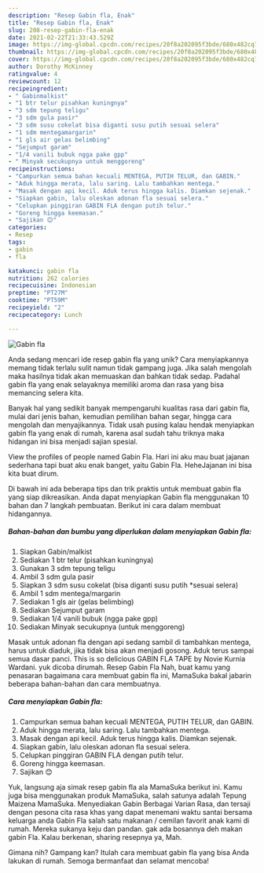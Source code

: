 ```yaml
---
description: "Resep Gabin fla, Enak"
title: "Resep Gabin fla, Enak"
slug: 208-resep-gabin-fla-enak
date: 2021-02-22T21:33:43.529Z
image: https://img-global.cpcdn.com/recipes/20f8a202095f3bde/680x482cq70/gabin-fla-foto-resep-utama.jpg
thumbnail: https://img-global.cpcdn.com/recipes/20f8a202095f3bde/680x482cq70/gabin-fla-foto-resep-utama.jpg
cover: https://img-global.cpcdn.com/recipes/20f8a202095f3bde/680x482cq70/gabin-fla-foto-resep-utama.jpg
author: Dorothy McKinney
ratingvalue: 4
reviewcount: 12
recipeingredient:
- " Gabinmalkist"
- "1 btr telur pisahkan kuningnya"
- "3 sdm tepung teligu"
- "3 sdm gula pasir"
- "3 sdm susu cokelat bisa diganti susu putih sesuai selera"
- "1 sdm mentegamargarin"
- "1 gls air gelas belimbing"
- "Sejumput garam"
- "1/4 vanili bubuk ngga pake gpp"
- " Minyak secukupnya untuk menggoreng"
recipeinstructions:
- "Campurkan semua bahan kecuali MENTEGA, PUTIH TELUR, dan GABIN."
- "Aduk hingga merata, lalu saring. Lalu tambahkan mentega."
- "Masak dengan api kecil. Aduk terus hingga kalis. Diamkan sejenak."
- "Siapkan gabin, lalu oleskan adonan fla sesuai selera."
- "Celupkan pinggiran GABIN FLA dengan putih telur."
- "Goreng hingga keemasan."
- "Sajikan 😊"
categories:
- Resep
tags:
- gabin
- fla

katakunci: gabin fla 
nutrition: 262 calories
recipecuisine: Indonesian
preptime: "PT27M"
cooktime: "PT59M"
recipeyield: "2"
recipecategory: Lunch

---
```



![Gabin fla](https://img-global.cpcdn.com/recipes/20f8a202095f3bde/680x482cq70/gabin-fla-foto-resep-utama.jpg)

Anda sedang mencari ide resep gabin fla yang unik? Cara menyiapkannya memang tidak terlalu sulit namun tidak gampang juga. Jika salah mengolah maka hasilnya tidak akan memuaskan dan bahkan tidak sedap. Padahal gabin fla yang enak selayaknya memiliki aroma dan rasa yang bisa memancing selera kita.

Banyak hal yang sedikit banyak mempengaruhi kualitas rasa dari gabin fla, mulai dari jenis bahan, kemudian pemilihan bahan segar, hingga cara mengolah dan menyajikannya. Tidak usah pusing kalau hendak menyiapkan gabin fla yang enak di rumah, karena asal sudah tahu triknya maka hidangan ini bisa menjadi sajian spesial.

View the profiles of people named Gabin Fla. Hari ini aku mau buat jajanan sederhana tapi buat aku enak banget, yaitu Gabin Fla. HeheJajanan ini bisa kita buat dirum.


Di bawah ini ada beberapa tips dan trik praktis untuk membuat gabin fla yang siap dikreasikan. Anda dapat menyiapkan Gabin fla menggunakan 10 bahan dan 7 langkah pembuatan. Berikut ini cara dalam membuat hidangannya.

<!--inarticleads1-->

##### Bahan-bahan dan bumbu yang diperlukan dalam menyiapkan Gabin fla:

1. Siapkan  Gabin/malkist
1. Sediakan 1 btr telur (pisahkan kuningnya)
1. Gunakan 3 sdm tepung teligu
1. Ambil 3 sdm gula pasir
1. Siapkan 3 sdm susu cokelat (bisa diganti susu putih *sesuai selera)
1. Ambil 1 sdm mentega/margarin
1. Sediakan 1 gls air (gelas belimbing)
1. Sediakan Sejumput garam
1. Sediakan 1/4 vanili bubuk (ngga pake gpp)
1. Sediakan  Minyak secukupnya (untuk menggoreng)


Masak untuk adonan fla dengan api sedang sambil di tambahkan mentega, harus untuk diaduk, jika tidak bisa akan menjadi gosong. Aduk terus sampai semua dasar panci. This is so delicious GABIN FLA TAPE by Novie Kurnia Wardani. yuk dicoba dirumah. Resep Gabin Fla Nah, buat kamu yang penasaran bagaimana cara membuat gabin fla ini, MamaSuka bakal jabarin beberapa bahan-bahan dan cara membuatnya. 

<!--inarticleads2-->

##### Cara menyiapkan Gabin fla:

1. Campurkan semua bahan kecuali MENTEGA, PUTIH TELUR, dan GABIN.
1. Aduk hingga merata, lalu saring. Lalu tambahkan mentega.
1. Masak dengan api kecil. Aduk terus hingga kalis. Diamkan sejenak.
1. Siapkan gabin, lalu oleskan adonan fla sesuai selera.
1. Celupkan pinggiran GABIN FLA dengan putih telur.
1. Goreng hingga keemasan.
1. Sajikan 😊


Yuk, langsung aja simak resep gabin fla ala MamaSuka berikut ini. Kamu juga bisa menggunakan produk MamaSuka, salah satunya adalah Tepung Maizena MamaSuka. Menyediakan Gabin Berbagai Varian Rasa, dan tersaji dengan pesona cita rasa khas yang dapat menemani waktu santai bersama keluarga anda Gabin Fla salah satu makanan / cemilan favorit anak kami di rumah. Mereka sukanya keju dan pandan. gak ada bosannya deh makan gabin Fla. Kalau berkenan, sharing resepnya ya, Mah. 

Gimana nih? Gampang kan? Itulah cara membuat gabin fla yang bisa Anda lakukan di rumah. Semoga bermanfaat dan selamat mencoba!
